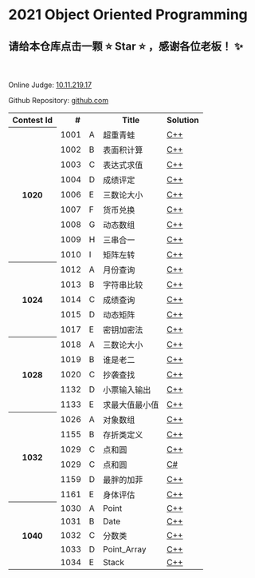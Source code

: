  2021 Object Oriented Programming
==================================
请给本仓库点击一颗 :star: Star :star: ，感谢各位老板！ :sparkles:
----------------------------------

<br>

Online Judge: [10.11.219.17](http://10.11.219.17/JudgeOnline/)

Github Repository: [github.com](https://github.com/IkaroInory/ProblemSolvingReport/tree/master/SZTU%20OJ/2021%20Object%20Oriented%20Programming)

<table>
    <tr>
        <th>Contest Id</th>
        <th colspan="2">#</th>
        <th>Title</th>
        <th>Solution</th>
    </tr>
    <tr>
        <th rowspan="9">1020</td>
        <td>1001</td>
        <td>A</td>
        <td>超重青蛙</td>
        <td><a href="./src/1001%20-%20超重青蛙.cpp">C++</a></td>
    </tr>
    <tr>
        <td>1002</td>
        <td>B</td>
        <td>表面积计算</td>
        <td><a href="./src/1002%20-%20表面积计算.cpp">C++</a></td>
    </tr>
    <tr>
        <td>1003</td>
        <td>C</td>
        <td>表达式求值</td>
        <td><a href="./src/1003%20-%20表达式求值.cpp">C++</a></td>
    </tr>
    <tr>
        <td>1004</td>
        <td>D</td>
        <td>成绩评定</td>
        <td><a href="./src/1004%20-%20成绩评定.cpp">C++</a></td>
    </tr>
    <tr>
        <td>1006</td>
        <td>E</td>
        <td>三数论大小</td>
        <td><a href="./src/1006%20-%20三数论大小.cpp">C++</a></td>
    </tr>
    <tr>
        <td>1007</td>
        <td>F</td>
        <td>货币兑换</td>
        <td><a href="./src/1007%20-%20货币兑换.cpp">C++</a></td>
    </tr>
    <tr>
        <td>1008</td>
        <td>G</td>
        <td>动态数组</td>
        <td><a href="./src/1008%20-%20动态数组.cpp">C++</a></td>
    </tr>
    <tr>
        <td>1009</td>
        <td>H</td>
        <td>三串合一</td>
        <td><a href="./src/1009%20-%20三串合一.cpp">C++</a></td>
    </tr>
    <tr>
        <td>1010</td>
        <td>I</td>
        <td>矩阵左转</td>
        <td><a href="./src/1010%20-%20矩阵左转.cpp">C++</a></td>
    </tr>
    <tr>
        <th rowspan="5">1024</td>
        <td>1012</td>
        <td>A</td>
        <td>月份查询</td>
        <td><a href="./src/1012%20-%20月份查询.cpp">C++</a></td>
    </tr>
    <tr>
        <td>1013</td>
        <td>B</td>
        <td>字符串比较</td>
        <td><a href="./src/1013%20-%20字符串比较.cpp">C++</a></td>
    </tr>
    <tr>
        <td>1014</td>
        <td>C</td>
        <td>成绩查询</td>
        <td><a href="./src/1014%20-%20成绩查询.cpp">C++</a></td>
    </tr>
    <tr>
        <td>1015</td>
        <td>D</td>
        <td>动态矩阵</td>
        <td><a href="./src/1015%20-%20动态矩阵.cpp">C++</a></td>
    </tr>
    <tr>
        <td>1017</td>
        <td>E</td>
        <td>密钥加密法</td>
        <td><a href="./src/1017%20-%20密钥加密法.cpp">C++</a></td>
    </tr>
        <tr>
        <th rowspan="5">1028</td>
        <td>1018</td>
        <td>A</td>
        <td>三数论大小</td>
        <td><a href="./src/1018%20-%20三数论大小.cpp">C++</a></td>
    </tr>
    <tr>
        <td>1019</td>
        <td>B</td>
        <td>谁是老二</td>
        <td><a href="./src/1019%20-%20谁是老二.cpp">C++</a></td>
    </tr>
    <tr>
        <td>1020</td>
        <td>C</td>
        <td>抄袭查找</td>
        <td><a href="./src/1020%20-%20抄袭查找.cpp">C++</a></td>
    </tr>
    <tr>
        <td>1132</td>
        <td>D</td>
        <td>小票输入输出</td>
        <td><a href="./src/1132%20-%20小票输入输出.cpp">C++</a></td>
    </tr>
    <tr>
        <td>1133</td>
        <td>E</td>
        <td>求最大值最小值</td>
        <td><a href="./src/1133%20-%20求最大值最小值.cpp">C++</a></td>
    </tr>
    <tr>
        <th rowspan="6">1032</td>
        <td>1026</td>
        <td>A</td>
        <td>对象数组</td>
        <td><a href="./src/1026%20-%20对象数组.cpp">C++</a></td>
    </tr>
    <tr>
        <td>1155</td>
        <td>B</td>
        <td>存折类定义</td>
        <td><a href="./src/1155%20-%20存折类定义.cpp">C++</a></td>
    </tr>
    <tr>
        <td>1029</td>
        <td>C</td>
        <td>点和圆</td>
        <td><a href="./src/1029%20-%20点和圆.cpp">C++</a></td>
    </tr>
    <tr>
        <td>1029</td>
        <td>C</td>
        <td>点和圆</td>
        <td><a href="./src/1029%20-%20点和圆.cs">C#</a></td>
    </tr>
    <tr>
        <td>1159</td>
        <td>D</td>
        <td>最胖的加菲</td>
        <td><a href="./src/1159%20-%20最胖的加菲.cpp">C++</a></td>
    </tr>
    <tr>
        <td>1161</td>
        <td>E</td>
        <td>身体评估</td>
        <td><a href="./src/1161%20-%20身体评估.cpp">C++</a></td>
    </tr>
    <tr>
        <th rowspan="5">1040</td>
        <td>1030</td>
        <td>A</td>
        <td>Point</td>
        <td><a href="./src/1030%20-%20Point.cpp">C++</a></td>
    </tr>
    <tr>
        <td>1031</td>
        <td>B</td>
        <td>Date</td>
        <td><a href="./src/1031%20-%20Date.cpp">C++</a></td>
    </tr>
    <tr>
        <td>1032</td>
        <td>C</td>
        <td>分数类</td>
        <td><a href="./src/1032%20-%20分数类.cpp">C++</a></td>
    </tr>
    <tr>
        <td>1033</td>
        <td>D</td>
        <td>Point_Array</td>
        <td><a href="./src/1033%20-%20Point_Array.cpp">C++</a></td>
    </tr>
    <tr>
        <td>1034</td>
        <td>E</td>
        <td>Stack</td>
        <td><a href="./src/1034%20-%20Stack.cpp">C++</a></td>
    </tr>
</table>
